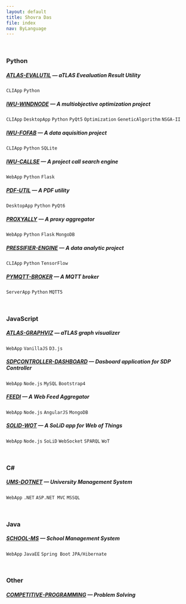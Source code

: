 ```yaml
---
layout: default
title: Shovra Das
file: index
nav: ByLanguage
---
```


<br>

### Python
##### [ATLAS-EVALUTIL](https://github.com/shovradas/atlas-evalutil) &#8212; aTLAS Evealuation Result Utility
`CLIApp` `Python`  
##### [IWU-WINDNODE](https://github.com/shovradas/windnode-demonstrator) &#8212; A multiobjective optimization project
`CLIApp` `DesktopApp` `Python` `PyQt5` `Optimization` `GeneticAlgorithm` `NSGA-II`
##### [IWU-FOFAB](https://github.com/shovradas/iwu-fofab) &#8212; A data aquisition project
`CLIApp` `Python` `SQLite` 
##### [IWU-CALLSE](https://github.com/shovradas/iwu-callse) &#8212; A project call search engine
`WebApp` `Python` `Flask` 
##### [PDF-UTIL](https://github.com/shovradas/pdf-util) &#8212; A PDF utility
`DesktopApp` `Python` `PyQt6` 
##### [PROXYALLY](https://github.com/shovradas/proxyally) &#8212; A proxy aggregator
`WebApp` `Python` `Flask` `MongoDB` 
##### [PRESSIFIER-ENGINE](https://github.com/binuv-tuc/pressifier-engine) &#8212; A data analytic project
`CLIApp` `Python` `TensorFlow` 
##### [PYMQTT-BROKER](https://github.com/shovradas/pymqtt-broker) &#8212; A MQTT broker
`ServerApp` `Python`  `MQTT5`

<br>

### JavaScript
##### [ATLAS-GRAPHVIZ](https://github.com/shovradas/atlas-graphviz) &#8212; aTLAS graph visualizer
`WebApp`  `VanillaJS` `D3.js` 
##### [SDPCONTROLLER-DASHBOARD](https://github.com/shovradas/SDPcontroller-dashboard) &#8212; Dasboard application for SDP Controller
`WebApp` `Node.js` `MySQL` `Bootstrap4` 
##### [FEEDI](https://github.com/shovradas/feedi) &#8212; A Web Feed Aggregator
`WebApp` `Node.js` `AngularJS` `MongoDB` 
##### [SOLID-WOT](https://github.com/shovradas/solid-wot) &#8212; A SoLiD app for Web of Things
`WebApp` `Node.js` `SoLiD` `WebSocket` `SPARQL` `WoT`

<br>

### C#
##### [UMS-DOTNET](https://github.com/shovradas/ums-dotnet) &#8212; University Management System
`WebApp` `.NET` `ASP.NET MVC` `MSSQL` 

<br>

### Java
##### [SCHOOL-MS](https://github.com/shovradas/school-ms) &#8212; School Management System
`WebApp` `JavaEE` `Spring Boot` `JPA/Hibernate` 

<br>

### Other
##### [COMPETITIVE-PROGRAMMING](https://github.com/shovradas/competitive-programming) &#8212; Problem Solving
   